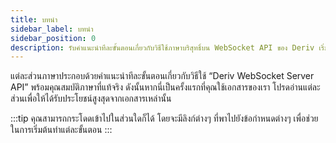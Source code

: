```yaml
---
title: บทนำ
sidebar_label: บทนำ
sidebar_position: 0
description: รับคำแนะนำทีละขั้นตอนเกี่ยวกับวิธีใช้ภาษาบริสุทธิ์บน WebSocket API ของ Deriv เริ่มสร้างแอปการซื้อขายของคุณด้วยตัวอย่าง API นี้
---
```


แต่ละส่วนภาษาประกอบด้วยคำแนะนำทีละขั้นตอนเกี่ยวกับวิธีใช้ “Deriv WebSocket Server API” พร้อมคุณสมบัติภาษาที่แท้จริง ดังนั้นหากนี่เป็นครั้งแรกที่คุณใช้เอกสารของเรา โปรดอ่านแต่ละส่วนเพื่อให้ได้รับประโยชน์สูงสุดจากเอกสารเหล่านั้น

:::tip
คุณสามารถกระโดดเข้าไปในส่วนใดก็ได้ โดยจะมีลิงก์ต่างๆ ที่พาไปยังข้อกำหนดต่างๆ เพื่อช่วยในการเริ่มต้นทำแต่ละขั้นตอน
:::
